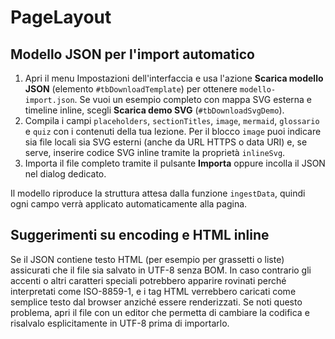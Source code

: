 # PageLayout

## Modello JSON per l'import automatico

1. Apri il menu Impostazioni dell'interfaccia e usa l'azione **Scarica modello JSON** (elemento `#tbDownloadTemplate`) per ottenere `modello-import.json`. Se vuoi un esempio completo con mappa SVG esterna e timeline inline, scegli **Scarica demo SVG** (`#tbDownloadSvgDemo`).
2. Compila i campi `placeholders`, `sectionTitles`, `image`, `mermaid`, `glossario` e `quiz` con i contenuti della tua lezione. Per il blocco `image` puoi indicare sia file locali sia SVG esterni (anche da URL HTTPS o data URI) e, se serve, inserire codice SVG inline tramite la proprietà `inlineSvg`.
3. Importa il file completo tramite il pulsante **Importa** oppure incolla il JSON nel dialog dedicato.

Il modello riproduce la struttura attesa dalla funzione `ingestData`, quindi ogni campo verrà applicato automaticamente alla pagina.

## Suggerimenti su encoding e HTML inline

Se il JSON contiene testo HTML (per esempio per grassetti o liste) assicurati che il file sia salvato in UTF-8 senza BOM. In caso
contrario gli accenti o altri caratteri speciali potrebbero apparire rovinati perché interpretati come ISO-8859-1, e i tag HTML
verrebbero caricati come semplice testo dal browser anziché essere renderizzati. Se noti questo problema, apri il file con un
editor che permetta di cambiare la codifica e risalvalo esplicitamente in UTF-8 prima di importarlo.
